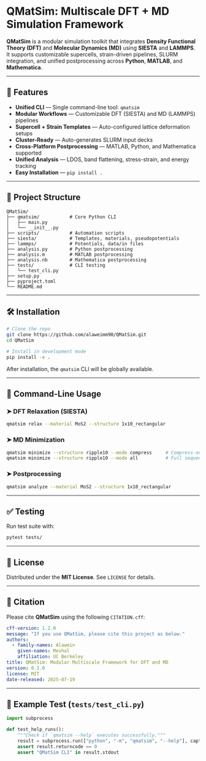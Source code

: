 # **QMatSim: Multiscale DFT + MD Simulation Framework**

**QMatSim** is a modular simulation toolkit that integrates **Density Functional Theory (DFT)** and **Molecular Dynamics (MD)** using **SIESTA** and **LAMMPS**. It supports customizable supercells, strain-driven pipelines, SLURM integration, and unified postprocessing across **Python**, **MATLAB**, and **Mathematica**.

---

## 🚀 Features

- **Unified CLI** — Single command-line tool: `qmatsim`
- **Modular Workflows** — Customizable DFT (SIESTA) and MD (LAMMPS) pipelines
- **Supercell + Strain Templates** — Auto-configured lattice deformation setups
- **Cluster-Ready** — Auto-generates SLURM input decks
- **Cross-Platform Postprocessing** — MATLAB, Python, and Mathematica supported
- **Unified Analysis** — LDOS, band flattening, stress-strain, and energy tracking
- **Easy Installation** — `pip install .`

---

## 🧱 Project Structure

```plaintext
QMatSim/
├── qmatsim/           # Core Python CLI
│   ├── main.py
│   └── __init__.py
├── scripts/           # Automation scripts
├── siesta/            # Templates, materials, pseudopotentials
├── lammps/            # Potentials, data/in files
├── analysis.py        # Python postprocessing
├── analysis.m         # MATLAB postprocessing
├── analysis.nb        # Mathematica postprocessing
├── tests/             # CLI testing
│   └── test_cli.py
├── setup.py
├── pyproject.toml
└── README.md
```

---

## 🛠️ Installation

```bash
# Clone the repo
git clone https://github.com/alaweimm90/QMatSim.git
cd QMatSim

# Install in development mode
pip install -e .
```

After installation, the `qmatsim` CLI will be globally available.

---

## 🔧 Command-Line Usage

### ➤ DFT Relaxation (SIESTA)

```bash
qmatsim relax --material MoS2 --structure 1x10_rectangular
```

### ➤ MD Minimization

```bash
qmatsim minimize --structure ripple10 --mode compress     # Compress-only
qmatsim minimize --structure ripple10 --mode all          # Full sequence
```

### ➤ Postprocessing

```bash
qmatsim analyze --material MoS2 --structure 1x10_rectangular
```

---

## ✅ Testing

Run test suite with:

```bash
pytest tests/
```

---

## 📜 License

Distributed under the **MIT License**. See `LICENSE` for details.

---

## 🔖 Citation

Please cite **QMatSim** using the following `CITATION.cff`:

```yaml
cff-version: 1.2.0
message: "If you use QMatSim, please cite this project as below."
authors:
  - family-names: Alawein
    given-names: Meshal
    affiliation: UC Berkeley
title: QMatSim: Modular Multiscale Framework for DFT and MD
version: 0.1.0
license: MIT
date-released: 2025-07-19
```

---

## 🧪 Example Test (`tests/test_cli.py`)

```python
import subprocess

def test_help_runs():
    """Check if `qmatsim --help` executes successfully."""
    result = subprocess.run(["python", "-m", "qmatsim", "--help"], capture_output=True, text=True)
    assert result.returncode == 0
    assert "QMatSim CLI" in result.stdout
```
